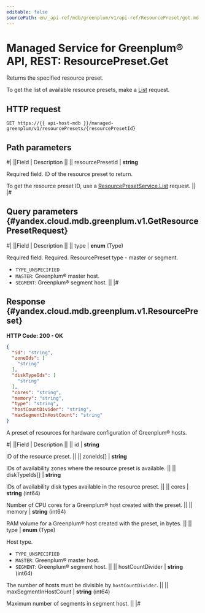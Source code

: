 ```yaml
---
editable: false
sourcePath: en/_api-ref/mdb/greenplum/v1/api-ref/ResourcePreset/get.md
---
```


# Managed Service for Greenplum® API, REST: ResourcePreset.Get

Returns the specified resource preset.

To get the list of available resource presets, make a [List](/docs/managed-greenplum/api-ref/ResourcePreset/list#List) request.

## HTTP request

```
GET https://{{ api-host-mdb }}/managed-greenplum/v1/resourcePresets/{resourcePresetId}
```

## Path parameters

#|
||Field | Description ||
|| resourcePresetId | **string**

Required field. ID of the resource preset to return.

To get the resource preset ID, use a [ResourcePresetService.List](/docs/managed-greenplum/api-ref/ResourcePreset/list#List) request. ||
|#

## Query parameters {#yandex.cloud.mdb.greenplum.v1.GetResourcePresetRequest}

#|
||Field | Description ||
|| type | **enum** (Type)

Required field. Required. ResourcePreset type - master or segment.

- `TYPE_UNSPECIFIED`
- `MASTER`: Greenplum® master host.
- `SEGMENT`: Greenplum® segment host. ||
|#

## Response {#yandex.cloud.mdb.greenplum.v1.ResourcePreset}

**HTTP Code: 200 - OK**

```json
{
  "id": "string",
  "zoneIds": [
    "string"
  ],
  "diskTypeIds": [
    "string"
  ],
  "cores": "string",
  "memory": "string",
  "type": "string",
  "hostCountDivider": "string",
  "maxSegmentInHostCount": "string"
}
```

A preset of resources for hardware configuration of Greenplum® hosts.

#|
||Field | Description ||
|| id | **string**

ID of the resource preset. ||
|| zoneIds[] | **string**

IDs of availability zones where the resource preset is available. ||
|| diskTypeIds[] | **string**

IDs of availability disk types available in the resource preset. ||
|| cores | **string** (int64)

Number of CPU cores for a Greenplum® host created with the preset. ||
|| memory | **string** (int64)

RAM volume for a Greenplum® host created with the preset, in bytes. ||
|| type | **enum** (Type)

Host type.

- `TYPE_UNSPECIFIED`
- `MASTER`: Greenplum® master host.
- `SEGMENT`: Greenplum® segment host. ||
|| hostCountDivider | **string** (int64)

The number of hosts must be divisible by `hostCountDivider`. ||
|| maxSegmentInHostCount | **string** (int64)

Maximum number of segments in segment host. ||
|#